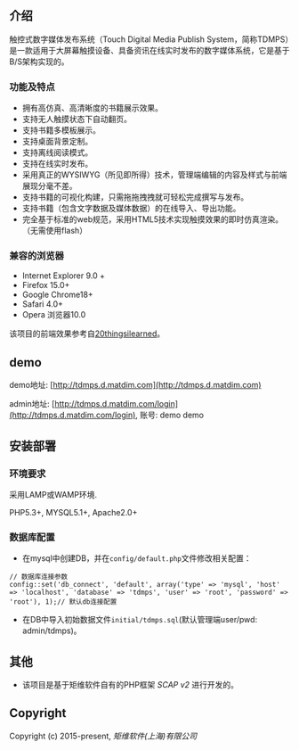 ## 介绍

触控式数字媒体发布系统（Touch Digital Media Publish System，简称TDMPS）是一款适用于大屏幕触摸设备、具备资讯在线实时发布的数字媒体系统，它是基于B/S架构实现的。

### 功能及特点

- 拥有高仿真、高清晰度的书籍展示效果。
- 支持无人触摸状态下自动翻页。
- 支持书籍多模板展示。
- 支持桌面背景定制。
- 支持离线阅读模式。
- 支持在线实时发布。
- 采用真正的WYSIWYG（所见即所得）技术，管理端编辑的内容及样式与前端展现分毫不差。
- 支持书籍的可视化构建，只需拖拖拽拽就可轻松完成撰写与发布。
- 支持书籍（包含文字数据及媒体数据）的在线导入、导出功能。
- 完全基于标准的web规范，采用HTML5技术实现触摸效果的即时仿真渲染。（无需使用flash）

### 兼容的浏览器- Internet Explorer 9.0 +- Firefox 15.0+- Google Chrome18+- Safari 4.0+ - Opera 浏览器10.0

该项目的前端效果参考自[20thingsilearned](http://www.20thingsilearned.com/)。
## demo

demo地址: [http://tdmps.d.matdim.com](http://tdmps.d.matdim.com)

admin地址: [http://tdmps.d.matdim.com/login](http://tdmps.d.matdim.com/login), 账号: demo demo


## 安装部署

### 环境要求

采用LAMP或WAMP环境.

PHP5.3+, MYSQL5.1+, Apache2.0+

### 数据库配置
- 在mysql中创建DB，并在`config/default.php`文件修改相关配置：

```
// 数据库连接参数
config::set('db_connect', 'default', array('type' => 'mysql', 'host' => 'localhost', 'database' => 'tdmps', 'user' => 'root', 'password' => 'root'), 1);// 默认db连接配置
```

- 在DB中导入初始数据文件`initial/tdmps.sql`(默认管理端user/pwd: admin/tdmps)。

## 其他
- 该项目是基于矩维软件自有的PHP框架 *SCAP v2* 进行开发的。

## Copyright

Copyright (c) 2015-present, *矩维软件(上海)有限公司*